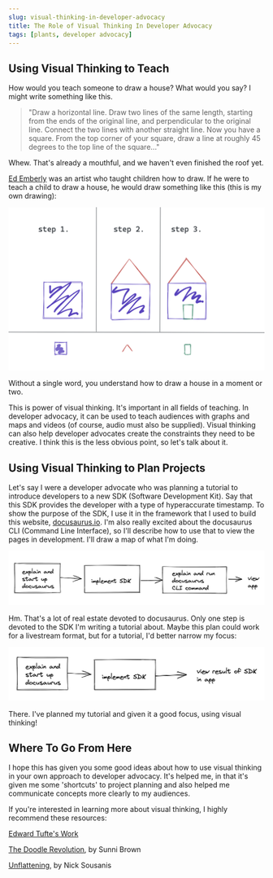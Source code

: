 ```yaml
---
slug: visual-thinking-in-developer-advocacy
title: The Role of Visual Thinking In Developer Advocacy
tags: [plants, developer advocacy]
---
```


## Using Visual Thinking to Teach

How would you teach someone to draw a house? What would you say? I might write something like this.

> "Draw a horizontal line. Draw two lines of the same length, starting from the ends of the original line, and perpendicular to the original line. Connect the two lines with another straight line. Now you have a square. From the top corner of your square, draw a line at roughly 45 degrees to the top line of the square..."

Whew. That's already a mouthful, and we haven't even finished the roof yet.

[Ed Emberly](https://en.wikipedia.org/wiki/Ed_Emberley) was an artist who taught children how to draw. If he were to teach a child to draw a house, he would draw something like this (this is my own drawing):

![Three slides. The first shows a square. The second shows a triangle on top of the square. The third shows a rectangle added to represent a door. There are mini version of each shape under each step.](./house.png)

Without a single word, you understand how to draw a house in a moment or two.

This is power of visual thinking. It's important in all fields of teaching. In developer advocacy, it can be used to teach audiences with graphs and maps and videos (of course, audio must also be supplied). Visual thinking can also help developer advocates create the constraints they need to be creative. I think this is the less obvious point, so let's talk about it.

## Using Visual Thinking to Plan Projects

Let's say I were a developer advocate who was planning a tutorial to introduce developers to a new SDK (Software Development Kit). Say that this SDK provides the developer with a type of hyperaccurate timestamp. To show the purpose of the SDK, I use it in the framework that I used to build this website, [docusaurus.io](https://docusaurus.io/). I'm also really excited about the docusaurus CLI (Command Line Interface), so I'll describe how to use that to view the pages in development. I'll draw a map of what I'm doing.

![Three stacked blocks representing steps, only one with SDK mentioned](./map1.png)

Hm. That's a lot of real estate devoted to docusaurus. Only one step is devoted to the SDK I'm writing a tutorial about. Maybe this plan could work for a livestream format, but for a tutorial, I'd better narrow my focus:

![Two stacked blocks representing steps, one with SDK mentioned](./map2.png)

There. I've planned my tutorial and given it a good focus, using visual thinking!

## Where To Go From Here

I hope this has given you some good ideas about how to use visual thinking in your own approach to developer advocacy. It's helped me, in that it's given me some 'shortcuts' to project planning and also helped me communicate concepts more clearly to my audiences.

If you're interested in learning more about visual thinking, I highly recommend these resources:

[Edward Tufte's Work](https://www.edwardtufte.com/tufte/)

[The Doodle Revolution](http://doodlerevolution.com/), by Sunni Brown

[Unflattening](https://www.hup.harvard.edu/catalog.php?isbn=9780674744431), by Nick Sousanis
